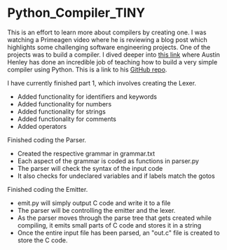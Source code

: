# Python_Compiler_TINY

This is an effort to learn more about compilers by creating one. I was watching a Primeagen video where he is reviewing a blog post which highlights some challenging software engineering projects. One of the projects was to build a compiler. I dived deeper into [this link](https://austinhenley.com/blog/teenytinycompiler1.html) where Austin Henley has done an incredible job of teaching how to build a very simple compiler using Python. This is a link to his [GitHub repo](https://github.com/AZHenley/teenytinycompiler). 

I have currently finished part 1, which involves creating the Lexer.
- Added functionality for identifiers and keywords
- Added functionality for numbers
- Added functionality for strings
- Added functionality for comments
- Added operators

Finished coding the Parser. 
- Created the respective grammar in grammar.txt
- Each aspect of the grammar is coded as functions in parser.py
- The parser will check the syntax of the input code
- It also checks for undeclared variables and if labels match the gotos


Finished coding the Emitter.
- emit.py will simply output C code and write it to a file
- The parser will be controlling the emitter and the lexer.
- As the parser moves through the parse tree that gets created while compiling, it emits small parts of C code and stores it in a string
- Once the entire input file has been parsed, an "out.c" file is created to store the C code. 